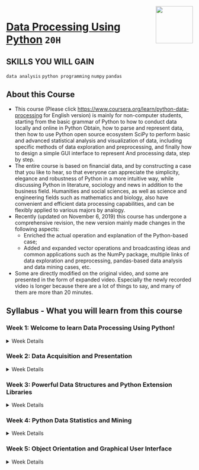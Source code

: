 <img align="right" width="100" height="100" src="https://github.com/cs-MohamedAyman/Coursera-Specializations/blob/master/organizations-logos/nanjing university.jpg">

# [Data Processing Using Python](https://www.coursera.org/learn/python-data-processing) `20H`

## SKILLS YOU WILL GAIN
`data analysis` `python programming` `numpy` `pandas`

## About this Course
- This course (Please click https://www.coursera.org/learn/python-data-processing for English version) is mainly for non-computer students, starting from the basic grammar of Python to how to conduct data locally and online in Python Obtain, how to parse and represent data, then how to use Python open source ecosystem SciPy to perform basic and advanced statistical analysis and visualization of data, including specific methods of data exploration and preprocessing, and finally how to design a simple GUI interface to represent And processing data, step by step.
- The entire course is based on financial data, and by constructing a case that you like to hear, so that everyone can appreciate the simplicity, elegance and robustness of Python in a more intuitive way, while discussing Python in literature, sociology and news in addition to the business field. Humanities and social sciences, as well as science and engineering fields such as mathematics and biology, also have convenient and efficient data processing capabilities, and can be flexibly applied to various majors by analogy.
- Recently (updated on November 6, 2019) this course has undergone a comprehensive revision, the new version mainly made changes in the following aspects:
  - Enriched the actual operation and explanation of the Python-based case;
  - Added and expanded vector operations and broadcasting ideas and common applications such as the NumPy package, multiple links of data exploration and preprocessing, pandas-based data analysis and data mining cases, etc.
- Some are directly modified on the original video, and some are presented in the form of expanded video. Especially the newly recorded video is longer because there are a lot of things to say, and many of them are more than 20 minutes.

## Syllabus - What you will learn from this course

### Week 1: Welcome to learn Data Processing Using Python!

<details>
      <summary>Week Details</summary>
<br>

- Welcome to learn Data Processing Using Python!
  - Video: Promotion Video
  - Reading: Teaching Methods
  - Reading: FAQ
- 1.1 Walk into Python
  - Video: 1 Introduction to Python
  - Video: 2 The First Python Program
  - Video: 3 Basics of Python Syntax
  - Video: 4 Data Types of Python
  - Video: 5 Basic Operations of Python
  - Video: 6 Functions, Modules and Packages of Python
  - Video: 1.1 Extension: Build a Python Environment
  - Reading: 1.1 Walk into Python slides
  - Reading: 1.1 References
  - Reading: 1.1 Programming exercises(Not Graded)
- Quiz: Walk into Python quiz
- 1.2 More About Python
  - Video: 1 Conditions
  - Video: 2 range
  - Video: 3 Loops
  - Video: 4 break, continue and else in Loops
  - Video: 5 Self-defined Functions
  - Video: 6 Recursion
  - Video: 7 Scope of Variable
  - Video: A1: Standard Library Functions
  - Video: A2: Exceptions
  - Reading: 1.2 Multi-dimensional View of Python slides
- Quiz: More About Python quiz
- Programming Assignment: find out the 6-th Monisen number(3 points)
</details>

### Week 2: Data Acquisition and Presentation

<details>
      <summary>Week Details</summary>
<br>

- 2.1 Data Acquisition and Representation
  - Video: 1 Local Data Acquisition
  - Video: 2 Network Data Retrieval
  - Video: 2.1 Extension: RE introduction
  - Video: 2.1 Extension: Dynamic web crawling example
  - Reading: 2 Data Retrieval and Represent slides
  - Reading: 2.1 Internet Data Retrival Programming exercise(Not Graded, update on Oct 17, 2020))
  - Reading: 2.1 code snippets for reference only
- 2.2 Data Representation
  - Video: 1 Sequence
  - Video: 2 String
  - Video: 3 List
  - Video: 4 Tuple
  - Video: 2.2 Extension: IO&functional programming
  - Video: 2.2 Extension: Mutable objects modify issue
  - Reading: Sequence fuctions practice
- Quiz: Data Acquisition and Presentation quiz
</details>

### Week 3: Powerful Data Structures and Python Extension Libraries

<details>
      <summary>Week Details</summary>
<br>

- 3.1 Powerful Data Structures
  - Video: 1 Why Are Dictionaries Needed
  - Video: 2 Dictionary Use
  - Video: 3 Set
  - Reading: Data Structure Selection
  - Video: 3.1 Extension: dict and set programming examples
  - Reading: 3 Powerful Data Structure and Software Ecosystem slides
  - Reading: 3.1 Programming exercise(Not Graded)
  - Reading: 3.1 Classic dict programming(1 question)
- 3.2 Python Extension Libraries
  - Video: 1 Extension Library SciPy
  - Video: 2 ndarray
  - Video: 3 Series
  - Video: 4 DataFrame
  - Video: 3.2 Extension: Common numpy applications
  - Reading: 3.2 Programming exercise for DataFrame(Not Graded)
  - Reading: 3.2 Modify the DataFrames
- Quiz: Powerful Data Structures and Python Extension Libraries quiz
</details>

### Week 4: Python Data Statistics and Mining

<details>
      <summary>Week Details</summary>
<br>

- 4.1 Data retrieval and preprocessing of Python
  - Video: 1 Convenient and Fast Data Acquisition
  - Video: 2 Fundamentals of Python Plotting
  - Video: 3 Data Clean of Data Exploration and Preprocessing
  - Video: 4 Data Transformation of Data Precessing
  - Video: 5 Data Reduction of Data Preproccessing
  - Reading: 4.1 Data retrieval and preprocessing of Python Slides
  - Reading: 4.1 References
  - Reading: 4.1.1 code snippets for reference only
  - Reading: 4.1.3: Analyze test results using Box-plot
  - Reading: Web API - TuShare and Data Analysis task
  - Reading: 4.1 Titanic Data Set Acquisition
  - Video: Copy of 1 Convenient and Fast Data Acquisition
- Quiz: Data retrieval and preprocessing of Python quiz
- 4.2 Data statistics, mining and application
  - Video: 1 Basic Data Characteristics Analysis of Data Exploration
  - Video: 2 Data Statistics and Analysis Based on pandas
  - Video: 3 Cluster Analysis
  - Video: 4 Aplications of Python into Science and Engineering Fields
  - Video: 5 Applications into Humanities and Social Sciences Fields
  - Video: 4.2 Extension: An Analysis of the Differences between Males and Females on Film Ratings
  - Video: 4.2 Extension: Classification of Red Wine Data Based on Random Forest Model
  - Reading: 4.2 Data Statistics, Mining and Application Slides
  - Reading: 4.2 code snippets for reference only
  - Reading: 4.2.1 K-means algorithm an discussion on K value
  - Reading: 4.2.1 Extension: Scikit-learn Machine Learning Basics
  - Reading: 4.2.6 Project- —Linear Regression for Boston houses price prediction
  - Reading: 4.2.6 Extension: Introduction to WAV audio processing
  - Reading: 4.2.7 Learn More about NLTK
- Quiz: Data Statistics, Mining and Application quiz
- Programming Assignment: Movies review programming exerciese(4 points)
</details>

### Week 5: Object Orientation and Graphical User Interface

<details>
      <summary>Week Details</summary>
<br>

- 5.1 Object Orientation
  - Video: 1 GUI and Object Orientation
  - Video: 2 Abstraction
  - Video: 3 Inheritance
  - Reading: Object Orientation and Graphical User Interface Slides
  - Reading: code snippets for reference(BMI calculation)
  - Reading: Crazy players(1 program, Not Graded)
- 5.2 Graphical User Interface
  - Video: 1 Basic Framework of GUI
  - Video: 2 Common Components of GUI
  - Video: 3 Layout Management
  - Video: 4 Other GUI Libraries
  - Video: 5 Comprehensive Applications
  - Reading: 5.2 Comprehensive practice project
  - Reading: 5 code snippets for reference only
- Quiz: Object Orientation and Graphical User Interface quiz
- Quiz: Examination
</details>

